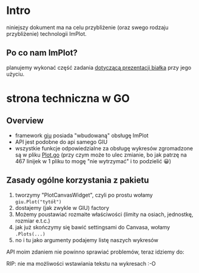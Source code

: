 # Intro

niniejszy dokument ma na celu przybliżenie (oraz swego rodzaju przybliżenie)
technologii ImPlot.

## Po co nam ImPlot?

planujemy wykonać część zadania [dotyczącą prezentacji białka](design-doc.md#wizualizacja-kandydatów-na-białka)
przy jego użyciu.

# strona techniczna w GO

## Overview

- framework [giu](https://github.com/AllenDang/giu) posiada "wbudowaną" obsługę ImPlot
- API jest podobne do api samego GIU
- wszystkie funkcje odpowiedzialne za obsługę wykresów zgromadzone są w pliku [Plot.go](https://github.com/AllenDang/giu/blob/master/Plot.go)
  (przy czym może to ulec zmianie, bo jak patrzę na 467 linijek w 1 pliku to mogę "nie wytrzymać" i to podzielić :grinning:)

## Zasady ogólne korzystania z pakietu

1. tworzymy "PlotCanvasWidget", czyli po prostu wołamy `giu.Plot("tytół")`
2. dostajemy (jak zwykle w GIU) factory
3. Możemy poustawiać rozmaite właściwości (limity na osiach, jednostkę, rozmiar e.t.c.)
4. jak już skończymy się bawić settingsami do Canvasa, wołamy `.Plots(...)`
5. no i tu jako argumenty podajemy listę naszych wykresów

API moim zdaniem nie powinno sprawiać problemów, teraz idziemy do:

<!--
## High-Math
-->

RIP: nie ma możliwości wstawiania tekstu na wykresach :-O